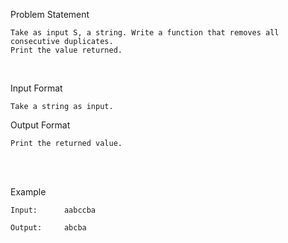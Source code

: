 Problem Statement

    Take as input S, a string. Write a function that removes all consecutive duplicates. 
    Print the value returned.

<br/>

Input Format

    Take a string as input.

Output Format

    Print the returned value.

<br/><br/>

Example

    Input:      aabccba

    Output:     abcba